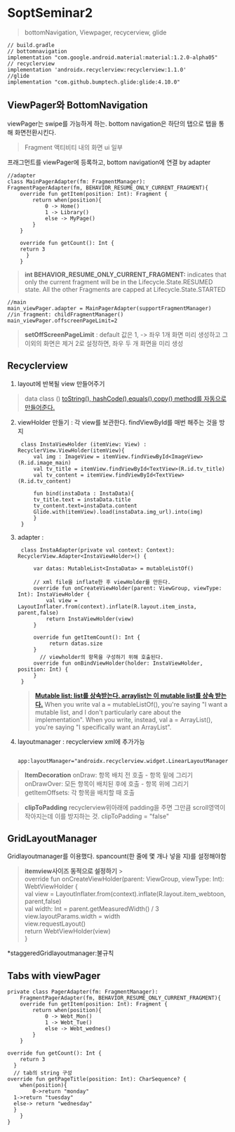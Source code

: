 # SoptSeminar2
> bottomNavigation, Viewpager,  recycerview, glide
> 

	// build.gradle
	// bottomnavigation 
	implementation "com.google.android.material:material:1.2.0-alpha05"
	// recyclerview
	implementation 'androidx.recyclerview:recyclerview:1.1.0'
	//glide
	implementation "com.github.bumptech.glide:glide:4.10.0"
	
## ViewPager와 BottomNavigation
viewPager는 swipe를 가능하게 하는. bottom navigation은 하단의 탭으로 탭을 통해 화면전환시킨다.
>Fragment
>액티비티 내의 화면 ui 일부

프래그먼트를 viewPager에 등록하고, bottom navigation에 연결 by adapter
		
	//adapter
	class MainPagerAdapter(fm: FragmentManager):  
	FragmentPagerAdapter(fm, BEHAVIOR_RESUME_ONLY_CURRENT_FRAGMENT){  
	    override fun getItem(position: Int): Fragment {
	        return when(position){  
	            0 -> Home()  
	            1 -> Library()  
	            else -> MyPage()  
	        }  
	    }  
  
	    override fun getCount(): Int {  
        return 3  
		  }  
		}
> **int BEHAVIOR_RESUME_ONLY_CURRENT_FRAGMENT:**
> indicates that only the current fragment will be in the Lifecycle.State.RESUMED state. All the other Fragments are capped at Lifecycle.State.STARTED

	//main
	main_viewPager.adapter = MainPagerAdapter(supportFragmentManager)
	//in fragment: childFragmentManager()
	main_viewPager.offscreenPageLimit=2

	
> **setOffScreenPageLimit** :
 default 값은 1, -> 좌우 1개 화면 미리 생성하고 그 이외의 화면은 제거
 2로 설정하면, 좌우 두 개 화면을 미리 생성

## Recyclerview
1. layout에 반복될 view 만들어주기
>data class ()
>[toString(), hashCode(),equals(),copy() method를 자동으로 만들어준다.](https://codechacha.com/ko/data-classes-in-kotlin/)
2. viewHolder 만들기
: 각 view를 보관한다. findViewById를 매번 해주는 것을 방지

		class InstaViewHolder (itemView: View) : RecyclerView.ViewHolder(itemView){  
		    val img : ImageView = itemView.findViewById<ImageView>(R.id.image_main)  
		    val tv_title = itemView.findViewById<TextView>(R.id.tv_title)  
		    val tv_content = itemView.findViewById<TextView>(R.id.tv_content)  
  
		    fun bind(instaData : InstaData){  
	        tv_title.text = instaData.title  
			tv_content.text=instaData.content  
			Glide.with(itemView).load(instaData.img_url).into(img)  
		    }  
		}
		
3. adapter
: 

		class InstaAdapter(private val context: Context): RecyclerView.Adapter<InstaViewHolder>() {  
			
			var datas: MutableList<InstaData> = mutableListOf()
			
			// xml file을 inflate한 후 viewHolder를 만든다.
		    override fun onCreateViewHolder(parent: ViewGroup, viewType: Int): InstaViewHolder {  
			    val view = LayoutInflater.from(context).inflate(R.layout.item_insta, parent,false)  
				return InstaViewHolder(view)
		    }  
  
		    override fun getItemCount(): Int {  
				 return datas.size
		    }  
			  // viewholder의 항목을 구성하기 위해 호출된다.
		    override fun onBindViewHolder(holder: InstaViewHolder, position: Int) {  
		    }  
		}
	
	> [**Mutable list: list를 상속받는다. arraylist는 이 mutable list를 상속 받는다.**](https://salix97.tistory.com/235)
	When you write  val a = mutableListOf(), you're saying "I want a mutable list, and I don't particularly care about the implementation". When you write, instead,  val a = ArrayList(), you're saying "I specifically want an ArrayList".
4. layoutmanager : recyclerview xml에 추가가능
	
		app:layoutManager="androidx.recyclerview.widget.LinearLayoutManager"
		
>**ItemDecoration**
>onDraw: 항목 배치 전 호출 - 항목 밑에 그리기
>onDrawOver: 모든 항목이 배치된 후에 호출 - 항목 위에 그리기
>getItemOffsets: 각 항목을 배치할 때 호출

>**clipToPadding**
>recyclerview위아래에 padding을 주면 그만큼 scroll영역이 작아지는데 이를 방지하는 것.
>clipToPadding = "false"

## GridLayoutManager
Gridlayoutmanager를 이용했다.
spancount(한 줄에 몇 개나 넣을 지)를 설정해야함
>**itemview사이즈 동적으로 설정하기**
	>		  
	override fun onCreateViewHolder(parent: ViewGroup, viewType: Int): WebtViewHolder {  
	    val view = LayoutInflater.from(context).inflate(R.layout.item_webtoon, parent,false)  
	    val width: Int = parent.getMeasuredWidth() / 3  
		 view.layoutParams.width = width  
	    view.requestLayout()  
	    return WebtViewHolder(view)  
	}

*staggeredGridlayoutmanager:불규칙

## Tabs with viewPager
		
	
	private class PagerAdapter(fm: FragmentManager):  
	    FragmentPagerAdapter(fm, BEHAVIOR_RESUME_ONLY_CURRENT_FRAGMENT){  
	    override fun getItem(position: Int): Fragment {  
	        return when(position){  
	            0 -> Webt_Mon()  
	            1 -> Webt_Tue()  
	            else -> Webt_wednes()  
	        }  
	    }  
	  
    override fun getCount(): Int {  
        return 3  
	  }  
	  // tab의 string 구성
    override fun getPageTitle(position: Int): CharSequence? {  
        when(position){  
            0->return "monday"  
	  1->return "tuesday"  
	  else-> return "wednesday"  
	  }  
	    }  
	}


